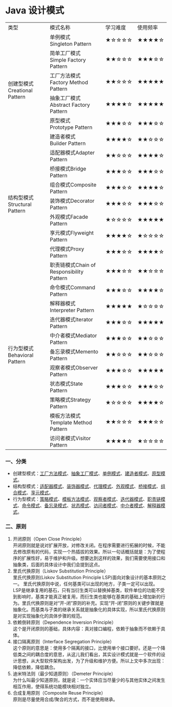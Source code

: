 # Java 设计模式

<table>
    <tr>
        <td>类型</td><td>模式名称</td><td>学习难度</td><td>使用频率</td>
    </tr>
    <tr>
        <td rowspan="6">创建型模式<br/>Creational Pattern</td><td><a herf="https://www.baidu.com">单例模式<br/>Singleton Pattern</a></td><td>★☆☆☆☆</td><td>★★★★☆</td>
    </tr>
    <tr>
        <td>简单工厂模式<br/>Simple Factory Pattern</td><td>★★☆☆☆</td><td>★★★☆☆</td>
    </tr>
    <tr>
        <td>工厂方法模式<br/>Factory Method Pattern</td><td>★★☆☆☆</td><td>★★★★★</td>
    </tr>
    <tr>
        <td>抽象工厂模式<br/>Abstract  Factory Pattern</td><td>★★★★☆</td><td>★★★★★</td>
    </tr>
    <tr>
        <td>原型模式<br/>Prototype Pattern</td><td>★★★☆☆</td><td>★★★☆☆</td>
    </tr>
    <tr>
        <td>建造者模式<br/>Builder Pattern</td><td>★★★★☆</td><td>★★☆☆☆</td>
    </tr>
    <tr>
        <td rowspan="7">结构型模式Structural Pattern</td><td>适配器模式Adapter Pattern</td><td>★★☆☆☆</td><td>★★★★☆</td>
    </tr>
    <tr>
        <td>桥接模式Bridge  Pattern</td><td>★★★☆☆</td><td>★★★☆☆</td>
    </tr>
    <tr>
        <td>组合模式Composite  Pattern</td><td>★★★☆☆</td><td>★★★★☆</td>
    </tr>
    <tr>
        <td>装饰模式Decorator  Pattern</td><td>★★★☆☆</td><td>★★★☆☆</td>
    </tr>
    <tr>
        <td>外观模式Facade  Pattern</td><td>★☆☆☆☆</td><td>★★★★★</td>
    </tr>
    <tr>
        <td>享元模式Flyweight  Pattern</td><td>★★★★☆</td><td>★☆☆☆☆</td>
    </tr>
    <tr>
        <td>代理模式Proxy  Pattern</td><td>★★★☆☆</td><td>★★★★☆</td>
    </tr>
    <tr>
        <td rowspan="11">行为型模式Behavioral Pattern</td><td>职责链模式Chain  of Responsibility Pattern</td><td>★★★☆☆</td><td>★★☆☆☆</td>
    </tr>
    <tr>
        <td>命令模式Command  Pattern</td><td>★★★☆☆</td><td>★★★★☆</td>
    </tr>
    <tr>
        <td>解释器模式Interpreter  Pattern</td><td>★★★★★</td><td>★☆☆☆☆</td>
    </tr>
    <tr>
        <td>迭代器模式Iterator  Pattern</td><td>★★★☆☆</td><td>★★★★★</td>
    </tr>
    <tr>
        <td>中介者模式Mediator  Pattern</td><td>★★★☆☆</td><td>★★☆☆☆</td>
    </tr>
    <tr>
        <td>备忘录模式Memento  Pattern</td><td>★★☆☆☆</td><td>★★☆☆☆</td>
    </tr>
    <tr>
        <td>观察者模式Observer  Pattern</td><td>★★★☆☆</td><td>★★★★★</td>
    </tr>
    <tr>
        <td>状态模式State  Pattern</td><td>★★★☆☆</td><td>★★★☆☆</td>
    </tr>
    <tr>
        <td>策略模式Strategy  Pattern</td><td>★☆☆☆☆</td><td>★★★★☆</td>
    </tr>
    <tr>
        <td>模板方法模式Template  Method Pattern</td><td>★★☆☆☆</td><td>★★★☆☆</td>
    </tr>
    <tr>
        <td>访问者模式Visitor  Pattern</td><td>★★★★☆</td><td>★☆☆☆☆</td>
    </tr>
</table>

### 一、分类
- 创建型模式：[工厂方法模式](java/com/yangchd/design/factory/factory/normalfactory)、[抽象工厂模式](java/com/yangchd/design/factory/factory/abstractfactory)、[单例模式](java/com/yangchd/design/singleton)、[建造者模式](java/com/yangchd/design/builder)、[原型模式](java/com/yangchd/design/prototype)。
- 结构型模式：[适配器模式](java/com/yangchd/design/adapter)、[装饰器模式](java/com/yangchd/design/decorator)、[代理模式](java/com/yangchd/design/proxy)、[外观模式](java/com/yangchd/design/facade)、[桥接模式](java/com/yangchd/design/bridge)、[组合模式](java/com/yangchd/design/composite)、[享元模式](java/com/yangchd/design/flyweight)。
- 行为型模式：[策略模式](java/com/yangchd/design/strategy)、[模板方法模式](java/com/yangchd/design/template)、[观察者模式](java/com/yangchd/design/observer)、[迭代器模式](java/com/yangchd/design/iterator)、[职责链模式](java/com/yangchd/design/responsibility)、[命令模式](java/com/yangchd/design/command)、[备忘录模式](java/com/yangchd/design/memento)、[状态模式](java/com/yangchd/design/state)、[访问者模式](java/com/yangchd/design/visitor)、[中介者模式](java/com/yangchd/design/mediator)、[解释器模式](java/com/yangchd/design/interpreter)。

### 二、原则
1. 开闭原则（Open Close Principle）  
开闭原则就是说对扩展开放，对修改关闭。在程序需要进行拓展的时候，不能去修改原有的代码，实现一个热插拔的效果。所以一句话概括就是：为了使程序的扩展性好，易于维护和升级。想要达到这样的效果，我们需要使用接口和抽象类，后面的具体设计中我们会提到这点。
1. 里氏代换原则（Liskov Substitution Principle）  
里氏代换原则(Liskov Substitution Principle LSP)面向对象设计的基本原则之一。 里氏代换原则中说，任何基类可以出现的地方，子类一定可以出现。 LSP是继承复用的基石，只有当衍生类可以替换掉基类，软件单位的功能不受到影响时，基类才能真正被复用，而衍生类也能够在基类的基础上增加新的行为。里氏代换原则是对“开-闭”原则的补充。实现“开-闭”原则的关键步骤就是抽象化。而基类与子类的继承关系就是抽象化的具体实现，所以里氏代换原则是对实现抽象化的具体步骤的规范。
1. 依赖倒转原则（Dependence Inversion Principle）  
这个是开闭原则的基础，具体内容：真对接口编程，依赖于抽象而不依赖于具体。
1. 接口隔离原则（Interface Segregation Principle）  
这个原则的意思是：使用多个隔离的接口，比使用单个接口要好。还是一个降低类之间的耦合度的意思，从这儿我们看出，其实设计模式就是一个软件的设计思想，从大型软件架构出发，为了升级和维护方便。所以上文中多次出现：降低依赖，降低耦合。
1. 迪米特法则（最少知道原则）（Demeter Principle）  
为什么叫最少知道原则，就是说：一个实体应当尽量少的与其他实体之间发生相互作用，使得系统功能模块相对独立。
1. 合成复用原则（Composite Reuse Principle）  
原则是尽量使用合成/聚合的方式，而不是使用继承。